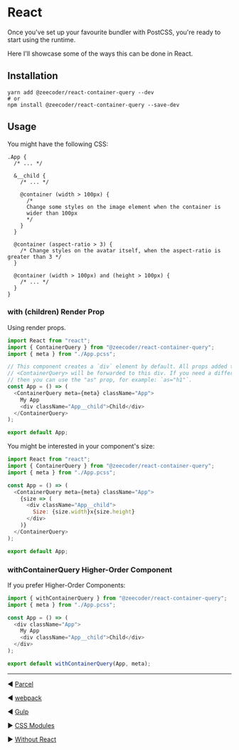 # React

Once you've set up your favourite bundler with PostCSS, you're ready to start
using the runtime.

Here I'll showcase some of the ways this can be done in React.

## Installation

```
yarn add @zeecoder/react-container-query --dev
# or
npm install @zeecoder/react-container-query --save-dev
```

## Usage

You might have the following CSS:

```pcss
.App {
  /* ... */

  &__child {
    /* ... */

    @container (width > 100px) {
      /*
      Change some styles on the image element when the container is
      wider than 100px
      */
    }
  }

  @container (aspect-ratio > 3) {
    /* Change styles on the avatar itself, when the aspect-ratio is greater than 3 */
  }

  @container (width > 100px) and (height > 100px) {
    /* ... */
  }
}
```

### <ContainerQuery> with (children) Render Prop

Using render props.

```js
import React from "react";
import { ContainerQuery } from "@zeecoder/react-container-query";
import { meta } from "./App.pcss";

// This component creates a `div` element by default. All props added to
// <ContainerQuery> will be forwarded to this div. If you need a different tag,
// then you can use the "as" prop, for example: `as="h1"`.
const App = () => (
  <ContainerQuery meta={meta} className="App">
    My App
    <div className="App__child">Child</div>
  </ContainerQuery>
);

export default App;
```

You might be interested in your component's size:

```js
import React from "react";
import { ContainerQuery } from "@zeecoder/react-container-query";
import { meta } from "./App.pcss";

const App = () => (
  <ContainerQuery meta={meta} className="App">
    {size => (
      <div className="App__child">
        Size: {size.width}x{size.height}
      </div>
    )}
  </ContainerQuery>
);

export default App;
```

### withContainerQuery Higher-Order Component

If you prefer Higher-Order Components:

```js
import { withContainerQuery } from "@zeecoder/react-container-query";
import { meta } from "./App.pcss";

const App = () => (
  <div className="App">
    My App
    <div className="App__child">Child</div>
  </div>
);

export default withContainerQuery(App, meta);
```

---

◀️️ [Parcel](parcel.md)

◀️️ [webpack](webpack.md)

◀️️ [Gulp](gulp.md)

▶️ [CSS Modules](css-modules.md)

▶️ [Without React](without-react.md)
